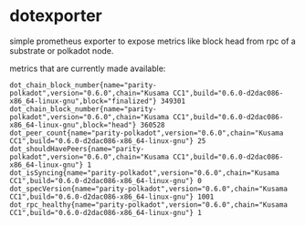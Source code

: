 # dotexporter

simple prometheus exporter to expose metrics like block head from rpc of a 
substrate or polkadot node.


metrics that are currently made available:

```
dot_chain_block_number{name="parity-polkadot",version="0.6.0",chain="Kusama CC1",build="0.6.0-d2dac086-x86_64-linux-gnu",block="finalized"} 349301
dot_chain_block_number{name="parity-polkadot",version="0.6.0",chain="Kusama CC1",build="0.6.0-d2dac086-x86_64-linux-gnu",block="head"} 360528
dot_peer_count{name="parity-polkadot",version="0.6.0",chain="Kusama CC1",build="0.6.0-d2dac086-x86_64-linux-gnu"} 25
dot_shouldHavePeers{name="parity-polkadot",version="0.6.0",chain="Kusama CC1",build="0.6.0-d2dac086-x86_64-linux-gnu"} 1
dot_isSyncing{name="parity-polkadot",version="0.6.0",chain="Kusama CC1",build="0.6.0-d2dac086-x86_64-linux-gnu"} 0
dot_specVersion{name="parity-polkadot",version="0.6.0",chain="Kusama CC1",build="0.6.0-d2dac086-x86_64-linux-gnu"} 1001
dot_rpc_healthy{name="parity-polkadot",version="0.6.0",chain="Kusama CC1",build="0.6.0-d2dac086-x86_64-linux-gnu"} 1
```


